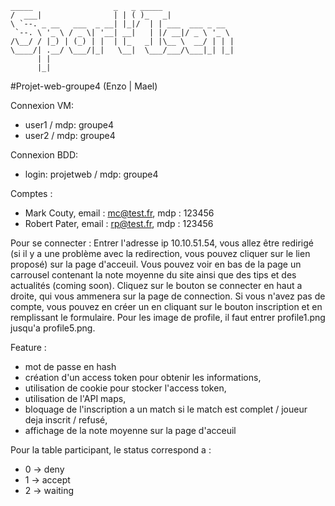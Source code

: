 ```
_____                  _   _ _____  
/  ___|                | | ( )_   _|  
\ `--. _ __   ___  _ __| |_|/  | | ___  ___ _ __  
 `--. \ '_ \ / _ \| '__| __|   | |/ __|/ _ \ '_ \  
/\__/ / |_) | (_) | |  | |_   _| |\__ \  __/ | | |  
\____/| .__/ \___/|_|   \__|  \___/___/\___|_| |_|  
      | |  
      |_|  
```

#Projet-web-groupe4 (Enzo | Mael)

Connexion VM:
 - user1 / mdp: groupe4
 - user2 / mdp: groupe4

Connexion BDD:
 - login: projetweb / mdp: groupe4

Comptes :
 - Mark Couty, email : mc@test.fr, mdp : 123456
 - Robert Pater, email : rp@test.fr, mdp : 123456

Pour se connecter :
 Entrer l'adresse ip 10.10.51.54, vous allez être redirigé (si il y a une problème avec la redirection, vous pouvez cliquer sur le lien proposé) sur la page d'acceuil. Vous pouvez voir en bas de la page un carrousel contenant la note moyenne du site ainsi que des tips et des actualités (coming soon).
 Cliquez sur le bouton se connecter en haut a droite, qui vous ammenera sur la page de connection. Si vous n'avez pas de compte, vous pouvez en créer un en cliquant sur le bouton inscription et en remplissant le formulaire.
 Pour les image de profile, il faut entrer profile1.png jusqu'a profile5.png.
 
Feature :
  - mot de passe en hash
  - création d'un access token pour obtenir les informations,
  - utilisation de cookie pour stocker l'access token,
  - utilisation de l'API maps,
  - bloquage de l'inscription a un match si le match est complet / joueur deja inscrit / refusé,
  - affichage de la note moyenne sur la page d'acceuil

Pour la table participant, le status correspond a :
 - 0 -> deny
 - 1 -> accept
 - 2 -> waiting
